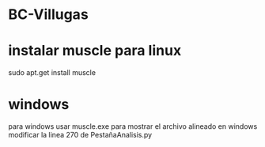 # BC-Villugas

# instalar muscle para linux 
sudo apt.get install muscle

# windows
para windows usar muscle.exe
para mostrar el archivo alineado en windows modificar la linea 270 de PestañaAnalisis.py
